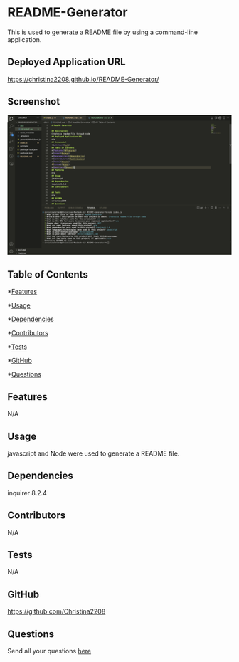 # README-Generator
This is used to generate a README file by using a command-line application. 
## Deployed Application URL

https://christina2208.github.io/README-Generator/
## Screenshot

![alt-text](https://github.com/Christina2208/README-Generator/blob/main/images/README%20Gen%20SS.png)
## Table of Contents
*[Features](#features)

*[Usage](#usage)

*[Dependencies](#dependencies)

*[Contributors](#contributors)

*[Tests](#tests)

*[GitHub](#user)

*[Questions](#email)
## Features

N/A
## Usage

javascript and Node were used to generate a README file. 
## Dependencies

inquirer 8.2.4
## Contributors

N/A
## Tests

N/A
## GitHub

https://github.com/Christina2208
## Questions

Send all your questions [here](mailto:christinalf22@gmail.com)